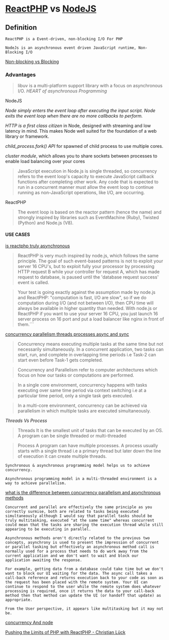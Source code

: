 # [ReactPHP](https://reactphp.org/) vs [NodeJS](https://nodejs.org)

## Definition 

```ReactPHP is a Event-driven, non-blocking I/O For PHP```

```NodeJs is an asynchronous event driven JavaScript runtime, Non-Blocking I/O```

[Non-blocking vs Blocking](https://nodejs.org/en/docs/guides/blocking-vs-non-blocking/)

### Advantages



>libuv is a multi-platform support library with a focus on asynchronous I/O.  *HEART of asynchronous Programming*

NodeJS

*Node simply enters the event loop after executing the input script. Node exits the event loop when there are no more callbacks to perform.*

*HTTP is a first class citizen* in Node, designed with streaming and low latency in mind. This makes Node well suited for the foundation of a web library or framework.

*child_process.fork() API*  for spawned of child process to use multiple cores.

*cluster module*, which allows you to share sockets between processes to enable load balancing over your cores


>JavaScript execution in Node.js is single threaded, so concurrency refers to the event loop's capacity to execute JavaScript callback functions after completing other work. Any code that is expected to run in a concurrent manner must allow the event loop to continue running as non-JavaScript operations, like I/O, are occurring.



ReactPHP

>The event loop is based on the reactor pattern (hence the name) and strongly inspired by libraries such as EventMachine (Ruby), Twisted (Python) and Node.js (V8).


#### USE CASES  

[is reactphp truly asynchronous](https://stackoverflow.com/questions/22502118/is-reactphp-truly-asynchronous)

>ReactPHP is very much inspired by node.js, which follows the same principle. The goal of such event-based patterns is not to exploit your server 16 CPU's, but to exploit fully your processor by processing HTTP request B while your controller for request A, which has made request to database, is paused until the 'database request success' event is called.

>Your test is going exactly against the assumption made by node.js and ReactPHP: "computation is fast, I/O are slow", so if we do computation during I/O (and not between I/O), then CPU time will always be available in higher quantity than needed. With node.js or ReactPHP if you want to use your server 16 CPU, you just launch 16 server process on 16 port and put a load balancer like nginx in front of them.```


[concurrency parallelism threads processes async and sync](https://medium.com/swift-india/concurrency-parallelism-threads-processes-async-and-sync-related-39fd951bc61d)

>Concurrency means executing multiple tasks at the same time but not necessarily simultaneously. In a concurrent application, two tasks can start, run, and complete in overlapping time periods i.e Task-2 can start even before Task-1 gets completed.

>Concurrency and Parallelism refer to computer architectures which focus on how our tasks or computations are performed.

>In a single core environment, concurrency happens with tasks executing over same time period via context switching i.e at a particular time period, only a single task gets executed.

>In a multi-core environment, concurrency can be achieved via parallelism in which multiple tasks are executed simultaneously.



_Threads Vs Process_

>Threads It is the smallest unit of tasks that can be executed by an OS. A program can be single threaded or multi-threaded

>Process A program can have multiple processes. A process usually starts with a single thread i.e a primary thread but later down the line of execution it can create multiple threads.



```Synchronous & asynchronous programming model helps us to achieve concurrency.```

```Asynchronous programming model in a multi-threaded environment is a way to achieve parallelism.```



[what is the difference between concurrency parallelism and asynchronous methods](https://stackoverflow.com/questions/4844637/what-is-the-difference-between-concurrency-parallelism-and-asynchronous-methods)
```
Concurrent and parallel are effectively the same principle as you correctly surmise, both are related to tasks being executed simultaneously although I would say that parallel tasks should be truly multitasking, executed "at the same time" whereas concurrent could mean that the tasks are sharing the execution thread while still appearing to be executing in parallel.

Asynchronous methods aren't directly related to the previous two concepts, asynchrony is used to present the impression of concurrent or parallel tasking but effectively an asynchronous method call is normally used for a process that needs to do work away from the current application and we don't want to wait and block our application awaiting the response.

For example, getting data from a database could take time but we don't want to block our UI waiting for the data. The async call takes a call-back reference and returns execution back to your code as soon as the request has been placed with the remote system. Your UI can continue to respond to the user while the remote system does whatever processing is required, once it returns the data to your call-back method then that method can update the UI (or handoff that update) as appropriate.

From the User perspective, it appears like multitasking but it may not be.
```

[concurrency And node](https://www.fpcomplete.com/blog/2016/12/concurrency-and-node)


[Pushing the Limits of PHP with ReactPHP - Christian Lück](https://www.youtube.com/watch?v=tRxnwK_oJu0)